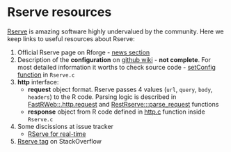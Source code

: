 # Rserve resources

[Rserve](https://github.com/s-u/Rserve/) is amazing software highly undervalued by the community. Here we keep links to useful resources about Rserve:

1. Official Rserve page on Rforge - [news section](http://rforge.net/Rserve/news.html)
1. Description of the **configuration** on [github wiki](https://github.com/s-u/Rserve/wiki/rserve.conf) - **not complete**. For most detailed information it worths to check source code - [setConfig function](https://github.com/s-u/Rserve/blob/05ff32d3c4512954a99162d392d0465d432d591e/src/Rserv.c#L1094) in `Rserve.c`
1. **http** interface:
    * **request** object format. Rserve passes 4 values (`url`, `query`, `body`, `headers`) to the R code. Parsing logic is described in [FastRWeb::.http.request](https://github.com/s-u/FastRWeb/blob/aaf8847f11903675b1ec7eb9c0e1cc98b92512e5/R/run.R#L58) and [RestRserve:::parse_request](https://github.com/dselivanov/RestRserve/blob/4aecbfb18b8403908c727fa478d161247d591764/R/request.R#L4) functions
    * **response** object from R code defined in [http.c](https://github.com/s-u/Rserve/blob/05ff32d3c4512954a99162d392d0465d432d591e/src/http.c#L353-L372) function inside `Rserve.c`
1. Some discissions at issue tracker
    * [RServe for real-time](https://github.com/s-u/Rserve/issues/64)
1. [Rserve tag](https://stackoverflow.com/questions/tagged/rserve) on StackOverflow
